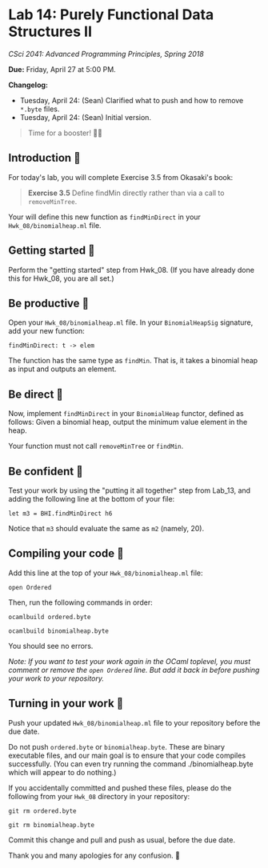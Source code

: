 # Lab 14: Purely Functional Data Structures II

*CSci 2041: Advanced Programming Principles, Spring 2018*

**Due:** Friday, April 27 at 5:00 PM.

**Changelog:**
+ Tuesday, April 24: (Sean) Clarified what to push and how to remove ``*.byte``
  files.
+ Tuesday, April 24: (Sean) Initial version.

> Time for a booster! 💊💪

## Introduction 💁

For today's lab, you will complete Exercise 3.5 from Okasaki's book:

> **Exercise 3.5** Define findMin directly rather than via a call to
> ``removeMinTree``.

Your will define this new function as ``findMinDirect`` in your
``Hwk_08/binomialheap.ml`` file.

## Getting started 🐔

Perform the "getting started" step from Hwk_08. (If you have already done this
for Hwk_08, you are all set.)

## Be productive 🤳

Open your ``Hwk_08/binomialheap.ml`` file. In your ``BinomialHeapSig``
signature, add your new function:

```
findMinDirect: t -> elem
```

The function has the same type as ``findMin``. That is, it takes a binomial
heap as input and outputs an element.

## Be direct 🎯

Now, implement ``findMinDirect`` in your ``BinomialHeap`` functor, defined as
follows: Given a binomial heap, output the minimum value element in the heap.

Your function must not call ``removeMinTree`` or ``findMin``.

## Be confident 💩

Test your work by using the "putting it all together" step from Lab_13, and
adding the following line at the bottom of your file:

```
let m3 = BHI.findMinDirect h6
```

Notice that ``m3`` should evaluate the same as ``m2`` (namely, 20).

## Compiling your code 🎪

Add this line at the top of your ``Hwk_08/binomialheap.ml`` file:

```
open Ordered
```

Then, run the following commands in order:

```
ocamlbuild ordered.byte

ocamlbuild binomialheap.byte
```

You should see no errors.

*Note: If you want to test your work again in the OCaml toplevel, you must
comment or remove the ``open Ordered`` line. But add it back in before pushing
your work to your repository.*

## Turning in your work 🎰

Push your updated ``Hwk_08/binomialheap.ml`` file to your repository before the
due date.

Do not push ``ordered.byte`` or ``binomialheap.byte``. These are binary
executable files, and our main goal is to ensure that your code compiles
successfully. (You can even try running the command ./binomialheap.byte which
will appear to do nothing.)

If you accidentally committed and pushed these files, please do the following
from your ``Hwk_08`` directory in your repository:

```
git rm ordered.byte

git rm binomialheap.byte
```

Commit this change and pull and push as usual, before the due date.

Thank you and many apologies for any confusion. 🙇
